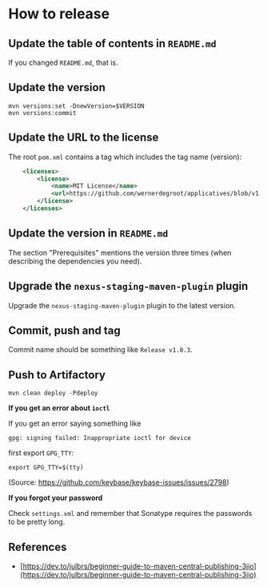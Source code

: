 # How to release

## Update the table of contents in `README.md`

If you changed `README.md`, that is.

## Update the version

```
mvn versions:set -DnewVersion=$VERSION
mvn versions:commit
```

## Update the URL to the license

The root `pom.xml` contains a tag which includes the tag name (version):

```xml
    <licenses>
        <license>
            <name>MIT License</name>
            <url>https://github.com/wernerdegroot/applicatives/blob/v1.0.1/LICENSE</url>
        </license>
    </licenses>
```

## Update the version in `README.md`

The section "Prerequisites" mentions the version three times (when describing the dependencies you need).

## Upgrade the `nexus-staging-maven-plugin` plugin

Upgrade the `nexus-staging-maven-plugin` plugin to the latest version.

## Commit, push and tag

Commit name should be something like `Release v1.0.3`.

## Push to Artifactory

```
mvn clean deploy -Pdeploy
```

**If you get an error about `ioctl`**

If you get an error saying something like

```
gpg: signing failed: Inappropriate ioctl for device
```

first export `GPG_TTY`:

```
export GPG_TTY=$(tty)
```

(Source: https://github.com/keybase/keybase-issues/issues/2798)

**If you forgot your password**

Check `settings.xml` and remember that Sonatype requires the passwords to be pretty long.

## References

* [https://dev.to/julbrs/beginner-guide-to-maven-central-publishing-3jio](https://dev.to/julbrs/beginner-guide-to-maven-central-publishing-3jio)